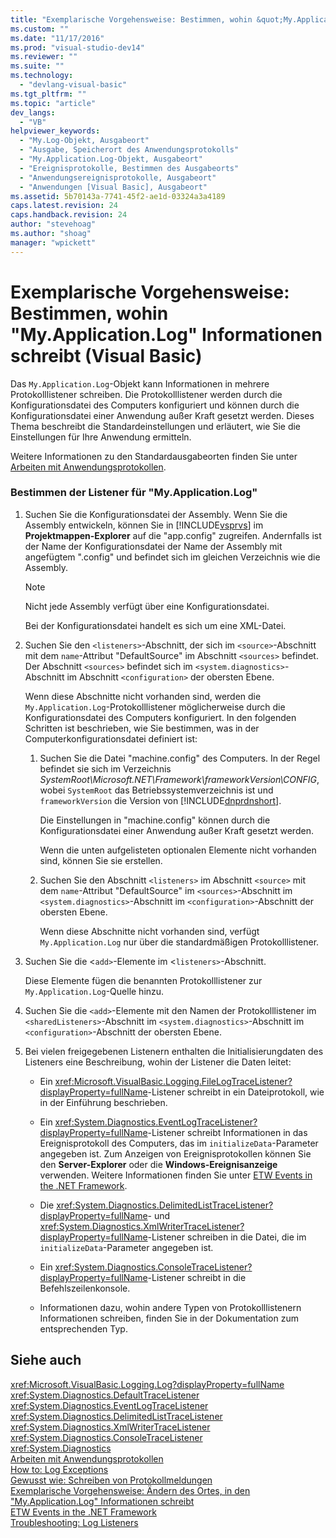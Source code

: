 ```yaml
---
title: "Exemplarische Vorgehensweise: Bestimmen, wohin &quot;My.Application.Log&quot; Informationen schreibt (Visual Basic) | Microsoft Docs"
ms.custom: ""
ms.date: "11/17/2016"
ms.prod: "visual-studio-dev14"
ms.reviewer: ""
ms.suite: ""
ms.technology: 
  - "devlang-visual-basic"
ms.tgt_pltfrm: ""
ms.topic: "article"
dev_langs: 
  - "VB"
helpviewer_keywords: 
  - "My.Log-Objekt, Ausgabeort"
  - "Ausgabe, Speicherort des Anwendungsprotokolls"
  - "My.Application.Log-Objekt, Ausgabeort"
  - "Ereignisprotokolle, Bestimmen des Ausgabeorts"
  - "Anwendungsereignisprotokolle, Ausgabeort"
  - "Anwendungen [Visual Basic], Ausgabeort"
ms.assetid: 5b70143a-7741-45f2-ae1d-03324a3a4189
caps.latest.revision: 24
caps.handback.revision: 24
author: "stevehoag"
ms.author: "shoag"
manager: "wpickett"
---
```

# Exemplarische Vorgehensweise: Bestimmen, wohin &quot;My.Application.Log&quot; Informationen schreibt (Visual Basic)
Das `My.Application.Log`\-Objekt kann Informationen in mehrere Protokolllistener schreiben. Die Protokolllistener werden durch die Konfigurationsdatei des Computers konfiguriert und können durch die Konfigurationsdatei einer Anwendung außer Kraft gesetzt werden. Dieses Thema beschreibt die Standardeinstellungen und erläutert, wie Sie die Einstellungen für Ihre Anwendung ermitteln.  
  
 Weitere Informationen zu den Standardausgabeorten finden Sie unter [Arbeiten mit Anwendungsprotokollen](../../../../visual-basic/developing-apps/programming/log-info/working-with-application-logs.md).  
  
### Bestimmen der Listener für "My.Application.Log"  
  
1.  Suchen Sie die Konfigurationsdatei der Assembly. Wenn Sie die Assembly entwickeln, können Sie in [!INCLUDE[vsprvs](../../../../csharp/includes/vsprvs_md.md)] im **Projektmappen\-Explorer** auf die "app.config" zugreifen. Andernfalls ist der Name der Konfigurationsdatei der Name der Assembly mit angefügtem ".config" und befindet sich im gleichen Verzeichnis wie die Assembly.  
  
    > [!NOTE]
    >  Nicht jede Assembly verfügt über eine Konfigurationsdatei.  
  
     Bei der Konfigurationsdatei handelt es sich um eine XML\-Datei.  
  
2.  Suchen Sie den `<listeners>`\-Abschnitt, der sich im `<source>`\-Abschnitt mit dem `name`\-Attribut "DefaultSource" im Abschnitt `<sources>` befindet. Der Abschnitt `<sources>` befindet sich im `<system.diagnostics>`\-Abschnitt im Abschnitt `<configuration>` der obersten Ebene.  
  
     Wenn diese Abschnitte nicht vorhanden sind, werden die `My.Application.Log`\-Protokolllistener möglicherweise durch die Konfigurationsdatei des Computers konfiguriert. In den folgenden Schritten ist beschrieben, wie Sie bestimmen, was in der Computerkonfigurationsdatei definiert ist:  
  
    1.  Suchen Sie die Datei "machine.config" des Computers. In der Regel befindet sie sich im Verzeichnis *SystemRoot\\Microsoft.NET\\Framework\\frameworkVersion\\CONFIG*, wobei `SystemRoot` das Betriebssystemverzeichnis ist und `frameworkVersion` die Version von [!INCLUDE[dnprdnshort](../../../../csharp/getting-started/includes/dnprdnshort_md.md)].  
  
         Die Einstellungen in "machine.config" können durch die Konfigurationsdatei einer Anwendung außer Kraft gesetzt werden.  
  
         Wenn die unten aufgelisteten optionalen Elemente nicht vorhanden sind, können Sie sie erstellen.  
  
    2.  Suchen Sie den Abschnitt `<listeners>` im Abschnitt `<source>` mit dem `name`\-Attribut "DefaultSource" im `<sources>`\-Abschnitt im `<system.diagnostics>`\-Abschnitt im `<configuration>`\-Abschnitt der obersten Ebene.  
  
         Wenn diese Abschnitte nicht vorhanden sind, verfügt `My.Application.Log` nur über die standardmäßigen Protokolllistener.  
  
3.  Suchen Sie die \<`add>`\-Elemente im \<`listeners>`\-Abschnitt.  
  
     Diese Elemente fügen die benannten Protokolllistener zur `My.Application.Log`\-Quelle hinzu.  
  
4.  Suchen Sie die `<add>`\-Elemente mit den Namen der Protokolllistener im `<sharedListeners>`\-Abschnitt im `<system.diagnostics>`\-Abschnitt im `<configuration>`\-Abschnitt der obersten Ebene.  
  
5.  Bei vielen freigegebenen Listenern enthalten die Initialisierungdaten des Listeners eine Beschreibung, wohin der Listener die Daten leitet:  
  
    -   Ein <xref:Microsoft.VisualBasic.Logging.FileLogTraceListener?displayProperty=fullName>\-Listener schreibt in ein Dateiprotokoll, wie in der Einführung beschrieben.  
  
    -   Ein <xref:System.Diagnostics.EventLogTraceListener?displayProperty=fullName>\-Listener schreibt Informationen in das Ereignisprotokoll des Computers, das im `initializeData`\-Parameter angegeben ist. Zum Anzeigen von Ereignisprotokollen können Sie den **Server\-Explorer** oder die **Windows\-Ereignisanzeige** verwenden. Weitere Informationen finden Sie unter [ETW Events in the .NET Framework](../Topic/ETW%20Events%20in%20the%20.NET%20Framework.md).  
  
    -   Die <xref:System.Diagnostics.DelimitedListTraceListener?displayProperty=fullName>\- und <xref:System.Diagnostics.XmlWriterTraceListener?displayProperty=fullName>\-Listener schreiben in die Datei, die im `initializeData`\-Parameter angegeben ist.  
  
    -   Ein <xref:System.Diagnostics.ConsoleTraceListener?displayProperty=fullName>\-Listener schreibt in die Befehlszeilenkonsole.  
  
    -   Informationen dazu, wohin andere Typen von Protokolllistenern Informationen schreiben, finden Sie in der Dokumentation zum entsprechenden Typ.  
  
## Siehe auch  
 <xref:Microsoft.VisualBasic.Logging.Log?displayProperty=fullName>   
 <xref:System.Diagnostics.DefaultTraceListener>   
 <xref:System.Diagnostics.EventLogTraceListener>   
 <xref:System.Diagnostics.DelimitedListTraceListener>   
 <xref:System.Diagnostics.XmlWriterTraceListener>   
 <xref:System.Diagnostics.ConsoleTraceListener>   
 <xref:System.Diagnostics>   
 [Arbeiten mit Anwendungsprotokollen](../../../../visual-basic/developing-apps/programming/log-info/working-with-application-logs.md)   
 [How to: Log Exceptions](../../../../visual-basic/developing-apps/programming/log-info/how-to-log-exceptions.md)   
 [Gewusst wie: Schreiben von Protokollmeldungen](../../../../visual-basic/developing-apps/programming/log-info/how-to-write-log-messages.md)   
 [Exemplarische Vorgehensweise: Ändern des Ortes, in den "My.Application.Log" Informationen schreibt](../../../../visual-basic/developing-apps/programming/log-info/walkthrough-changing-where-my-application-log-writes-information.md)   
 [ETW Events in the .NET Framework](../Topic/ETW%20Events%20in%20the%20.NET%20Framework.md)   
 [Troubleshooting: Log Listeners](../../../../visual-basic/developing-apps/programming/log-info/troubleshooting-log-listeners.md)